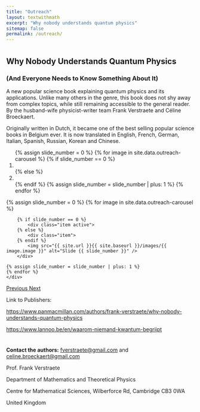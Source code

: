 ```yaml
---
title: "Outreach"
layout: textwithmath
excerpt: "Why nobody understands quantum physics"
sitemap: false
permalink: /outreach/
---
```


<div style="margin-bottom: 1cm;"></div>
<h2> Why Nobody Understands Quantum Physics</h2>          
<h3> (And Everyone Needs to Know Something About It)</h3>

<p>
    A new popular science book explaining quantum physics and its applications. Unlike many others in the genre, this book does not shy away from complex topics, while still remaining accessible to the general reader. By the husband-wife physicist-writer team Frank Verstraete and Céline Broeckaert.</p> 
<p>
 Originally written in Dutch, it became one of the best selling popular science books in Belgium ever.  It is now translated in English, French, German, Italian, Spanish, Russian, Korean and Chinese. </p>


<div markdown="0" id="carousel" class="carousel slide" data-ride="carousel" data-interval="4000" data-pause="hover" >
    <!-- Menu -->
    <ol class="carousel-indicators">
        {% assign slide_number = 0 %}
        {% for image in site.data.outreach-carousel %}
        {% if slide_number == 0 %}
            <li data-target="#carousel" data-slide-to="{{ slide_number }}" class="active"></li>
        {% else %}
        <li data-target="#carousel" data-slide-to="{{ slide_number }}"></li>
        {% endif %}
        {% assign slide_number = slide_number | plus: 1 %}
        {% endfor %}
    </ol>
    <!-- Items -->
    <div class="carousel-inner" markdown="0">
    {% assign slide_number = 0 %}
    {% for image in site.data.outreach-carousel %}

        {% if slide_number == 0 %}
            <div class="item active">
        {% else %}
            <div class="item">
        {% endif %}
            <img src="{{ site.url }}{{ site.baseurl }}/images/{{ image.image }}" alt="Slide {{ slide_number }}" />
        </div>

    {% assign slide_number = slide_number | plus: 1 %}
    {% endfor %}
    </div>
  <a class="left carousel-control" href="#carousel" role="button" data-slide="prev">
    <span class="glyphicon glyphicon-chevron-left" aria-hidden="true"></span>
    <span class="sr-only">Previous</span>
  </a>
  <a class="right carousel-control" href="#carousel" role="button" data-slide="next">
    <span class="glyphicon glyphicon-chevron-right" aria-hidden="true"></span>
    <span class="sr-only">Next</span>
  </a>
</div>

<p>
  Link to Publishers:</p>
<p>
    <a href="https://www.panmacmillan.com/authors/frank-verstraete/why-nobody-understands-quantum-physics/9781035065844">
        https://www.panmacmillan.com/authors/frank-verstraete/why-nobody-understands-quantum-physics
    </a></p>
<p>        
  <a href="https://www.lannoo.be/en/waarom-niemand-kwantum-begrijpt">
    https://www.lannoo.be/en/waarom-niemand-kwantum-begrijpt
  </a>
</p>
<div style="margin-bottom: 1cm;"></div>



**Contact the authors:** [fverstraete@gmail.com](mailto:fverstraete@gmail.com) and [celine.broeckaert@gmail.com](mailto:celine.broeckaert@gmail.com)
<p> Prof. Frank Verstraete</p>
<p>Department of Mathematics and Theoretical Physics</p>
<p>Centre for Mathematical Sciences, Wilberforce Rd, Cambridge CB3 0WA</p>
<p>United Kingdom</p>





<div style="margin-bottom: 1000cm;"></div>
